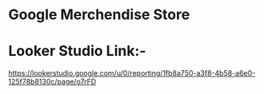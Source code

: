 # Google Merchendise Store

# Looker Studio Link:-
https://lookerstudio.google.com/u/0/reporting/1fb8a750-a3f8-4b58-a6e0-125f78b8130c/page/o7rFD
